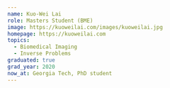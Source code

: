 ```yaml
---
name: Kuo-Wei Lai
role: Masters Student (BME)
image: https://kuoweilai.com/images/kuoweilai.jpg
homepage: https://kuoweilai.com
topics:
  - Biomedical Imaging
  - Inverse Problems
graduated: true
grad_year: 2020
now_at: Georgia Tech, PhD student
---
```

